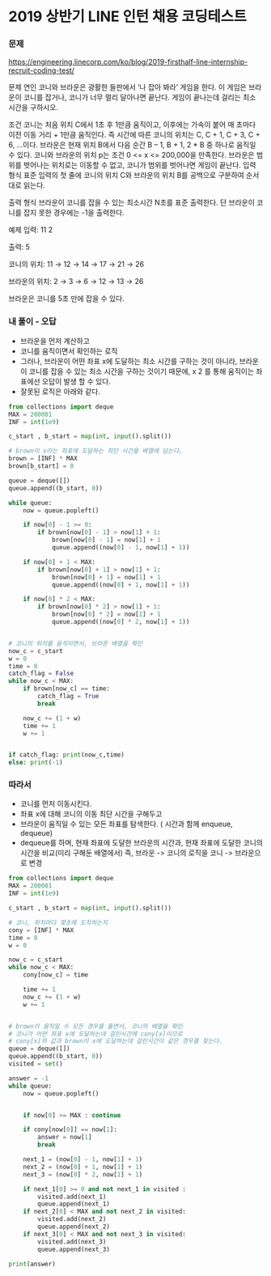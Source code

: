 # 2019 상반기 LINE 인턴 채용 코딩테스트

### 문제

https://engineering.linecorp.com/ko/blog/2019-firsthalf-line-internship-recruit-coding-test/

문제
연인 코니와 브라운은 광활한 들판에서 ‘나 잡아 봐라’ 게임을 한다. 이 게임은 브라운이 코니를 잡거나, 코니가 너무 멀리 달아나면 끝난다. 게임이 끝나는데 걸리는 최소 시간을 구하시오.

조건
코니는 처음 위치 C에서 1초 후 1만큼 움직이고, 이후에는 가속이 붙어 매 초마다 이전 이동 거리 + 1만큼 움직인다. 즉 시간에 따른 코니의 위치는 C, C + 1, C + 3, C + 6, …이다.
브라운은 현재 위치 B에서 다음 순간 B – 1, B + 1, 2 \* B 중 하나로 움직일 수 있다.
코니와 브라운의 위치 p는 조건 0 <= x <= 200,000을 만족한다.
브라운은 범위를 벗어나는 위치로는 이동할 수 없고, 코니가 범위를 벗어나면 게임이 끝난다.
입력 형식
표준 입력의 첫 줄에 코니의 위치 C와 브라운의 위치 B를 공백으로 구분하여 순서대로 읽는다.

출력 형식
브라운이 코니를 잡을 수 있는 최소시간 N초를 표준 출력한다. 단 브라운이 코니를 잡지 못한 경우에는 -1을 출력한다.

예제
입력: 11 2

출력: 5

코니의 위치: 11 → 12 → 14 → 17 → 21 → 26

브라운의 위치: 2 → 3 → 6 → 12 → 13 → 26

브라운은 코니를 5초 만에 잡을 수 있다.

### 내 풀이 - 오답

- 브라운을 먼저 계산하고
- 코니를 움직이면서 확인하는 로직
- 그러나, 브라운이 어떤 좌표 x에 도달하는 최소 시간를 구하는 것이 아니라, 브라운이 코니를 잡을 수 있는 최소 시간을 구하는 것이기 때문에, x 2 를 통해 움직이는 좌표에선 오답이 발생 할 수 있다.
- 잘못된 로직은 아래와 같다.

```Python
from collections import deque
MAX = 200001
INF = int(1e9)

c_start , b_start = map(int, input().split())

# brown이 x라는 좌표에 도달하는 최단 시간을 배열에 담는다.
brown = [INF] * MAX
brown[b_start] = 0

queue = deque([])
queue.append((b_start, 0))

while queue:
    now = queue.popleft()

    if now[0] - 1 >= 0:
        if brown[now[0] - 1] > now[1] + 1:
            brown[now[0] - 1] = now[1] + 1
            queue.append((now[0] - 1, now[1] + 1))

    if now[0] + 1 < MAX:
        if brown[now[0] + 1] > now[1] + 1:
            brown[now[0] + 1] = now[1] + 1
            queue.append((now[0] + 1, now[1] + 1))

    if now[0] * 2 < MAX:
        if brown[now[0] * 2] > now[1] + 1:
            brown[now[0] * 2] = now[1] + 1
            queue.append((now[0] * 2, now[1] + 1))


# 코니의 위치를 움직이면서, 브라운 배열을 확인
now_c = c_start
w = 0
time = 0
catch_flag = False
while now_c < MAX:
    if brown[now_c] == time:
        catch_flag = True
        break

    now_c += (1 + w)
    time += 1
    w += 1


if catch_flag: print(now_c,time)
else: print(-1)
```

### 따라서

- 코니를 먼저 이동시킨다.
- 좌표 x에 대해 코니의 이동 최단 시간을 구해두고
- 브라운이 움직일 수 있는 모든 좌표를 탐색한다. ( 시간과 함께 enqueue, dequeue)
- dequeue를 하며, 현재 좌표에 도달한 브라운의 시간과, 현재 좌표에 도달한 코니의 시간을 비교(미리 구해둔 배열에서)
  즉, 브라운 -> 코니의 로직을 코니 -> 브라운으로 변경

```Python
from collections import deque
MAX = 200001
INF = int(1e9)

c_start , b_start = map(int, input().split())

# 코니, 위치마다 몇초에 도착하는지
cony = [INF] * MAX
time = 0
w = 0

now_c = c_start
while now_c < MAX:
    cony[now_c] = time

    time += 1
    now_c += (1 + w)
    w += 1


# brown이 움직일 수 모든 경우를 돌면서, 코니의 배열을 확인
# 코니가 어떤 좌표 x에 도달하는데 걸린시간에 cony[x]이므로
# cony[x]의 값과 brown이 x에 도달하는데 걸린시간이 같은 경우를 찾는다.
queue = deque([])
queue.append((b_start, 0))
visited = set()

answer = -1
while queue:
    now = queue.popleft()


    if now[0] >= MAX : continue

    if cony[now[0]] == now[1]:
        answer = now[1]
        break

    next_1 = (now[0] - 1, now[1] + 1)
    next_2 = (now[0] + 1, now[1] + 1)
    next_3 = (now[0] * 2, now[1] + 1)

    if next_1[0] >= 0 and not next_1 in visited :
        visited.add(next_1)
        queue.append(next_1)
    if next_2[0] < MAX and not next_2 in visited:
        visited.add(next_2)
        queue.append(next_2)
    if next_3[0] < MAX and not next_3 in visited:
        visited.add(next_3)
        queue.append(next_3)

print(answer)

```
